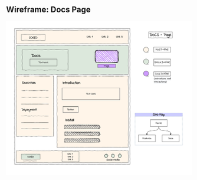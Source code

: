 ## Wireframe: Docs Page

![Docs wireframe](https://github.com/rayanejsilva/loruki-website/blob/main/Docs_wireframe.jpeg?raw=true)
